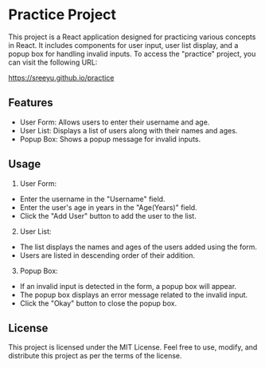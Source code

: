 # Practice Project

This project is a React application designed for practicing various concepts in React. It includes components for user input, user list display, and a popup box for handling invalid inputs. To access the "practice" project, you can visit the following URL:

https://sreeyu.github.io/practice

## Features

- User Form: Allows users to enter their username and age.
- User List: Displays a list of users along with their names and ages.
- Popup Box: Shows a popup message for invalid inputs.

## Usage

1. User Form:
- Enter the username in the "Username" field.
- Enter the user's age in years in the "Age(Years)" field.
- Click the "Add User" button to add the user to the list.

2. User List:
- The list displays the names and ages of the users added using the form.
- Users are listed in descending order of their addition.

3. Popup Box:
- If an invalid input is detected in the form, a popup box will appear.
- The popup box displays an error message related to the invalid input.
- Click the "Okay" button to close the popup box.

## License

This project is licensed under the MIT License. Feel free to use, modify, and distribute this project as per the terms of the license.

